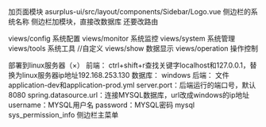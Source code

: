 <el-card> 加页面模块
asurplus-ui/src/layout/components/Sidebar/Logo.vue      侧边栏的系统名称
侧边栏加模块，直接改数据库
    还要改路由

views/config        系统配置
views/monitor       系统监控
views/system        系统管理
views/tools         系统工具
//自定义
views/show          数据显示
views/operation     操作控制


部署到linux服务器（×）
前端：
    ctrl+shift+r查找关键字localhost和127.0.0.1，替换为linux服务器ip地址192.168.253.130
数据库：
    windows
后端：
文件application-dev和application-prod.yml
    server.port：后端运行的端口号，默认8080
    spring.datasource.url：连接MYSQL数据库，url改成windows的ip地址
    username：MYSQL用户名
    password：MYSQL密码
mysql
	sys_permission_info		侧边栏主菜单
